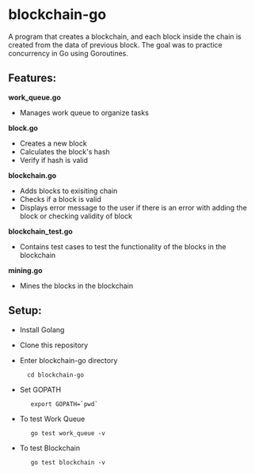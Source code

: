 # blockchain-go
A program that creates a blockchain, and each block inside the chain is created from the data of previous block. The goal was to practice concurrency in Go using Goroutines.

## Features:

**work_queue.go**
- Manages work queue to organize tasks

**block.go**
- Creates a new block 
- Calculates the block's hash
- Verify if hash is valid

**blockchain.go**
- Adds blocks to exisiting chain
- Checks if a block is valid
- Displays error message to the user if there is an error with adding the block or checking validity of block  

**blockchain_test.go**
- Contains test cases to test the functionality of the blocks in the blockchain

**mining.go**
- Mines the blocks in the blockchain


## Setup:
- Install Golang
- Clone this repository
- Enter blockchain-go directory

		cd blockchain-go
- Set GOPATH

		 export GOPATH=`pwd`
- To test Work Queue

         go test work_queue -v
- To test Blockchain

         go test blockchain -v 
